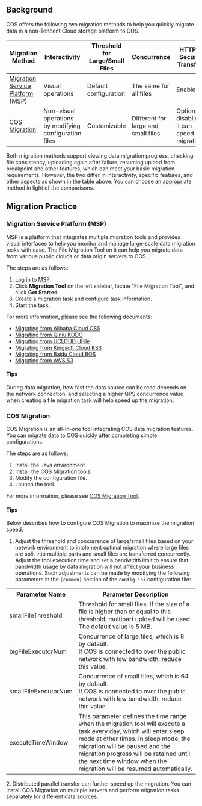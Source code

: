 ## Background

COS offers the following two migration methods to help you quickly migrate data in a non-Tencent Cloud storage platform to COS.


| Migration Method | Interactivity | Threshold for Large/Small Files | Concurrence | HTTPS Secure Transfer |
| ------------------------------------------------------------ | -------------------------- | ------------------ | ------------------------------ | -------------------------------------- |
| [Migration Service Platform (MSP)](#msp) | Visual operations | Default configuration | The same for all files | Enabled |
| [COS Migration](#cos) | Non-visual operations by modifying configuration files | Customizable | Different for large and small files | Optional; disabling it can speed up migration |


Both migration methods support viewing data migration progress, checking file consistency, uploading again after failure, resuming upload from breakpoint and other features, which can meet your basic migration requirements. However, the two differ in interactivity, specific features, and other aspects as shown in the table above. You can choose an appropriate method in light of the comparisons.


## Migration Practice

<span id=msp>

### Migration Service Platform (MSP)

MSP is a platform that integrates multiple migration tools and provides visual interfaces to help you monitor and manage large-scale data migration tasks with ease. The File Migration Tool on it can help you migrate data from various public clouds or data origin servers to COS.

The steps are as follows:

1. Log in to [MSP](https://console.cloud.tencent.com/msp).
2. Click **Migration Tool** on the left sidebar, locate "File Migration Tool", and click **Get Started**.
3. Create a migration task and configure task information.
4. Start the task.

For more information, please see the following documents:

- [Migrating from Alibaba Cloud OSS](https://cloud.tencent.com/document/product/659/37855)
- [Migrating from Qiniu KODO](https://cloud.tencent.com/document/product/659/38008)
- [Migrating from UCLOUD UFile](https://cloud.tencent.com/document/product/659/38003)
- [Migrating from Kingsoft Cloud KS3](https://cloud.tencent.com/document/product/659/38007)
- [Migrating from Baidu Cloud BOS](https://cloud.tencent.com/document/product/659/38006)
- [Migrating from AWS S3](https://cloud.tencent.com/document/product/659/38799)

#### Tips

During data migration, how fast the data source can be read depends on the network connection, and selecting a higher QPS concurrence value when creating a file migration task will help speed up the migration.





<span id=cos>

### COS Migration 

COS Migration is an all-in-one tool integrating COS data migration features. You can migrate data to COS quickly after completing simple configurations.

The steps are as follows:

1. Install the Java environment.
2. Install the COS Migration tools.
3. Modify the configuration file.
4. Launch the tool.

For more information, please see [COS Migration Tool](https://intl.cloud.tencent.com/document/product/436/15392).

#### Tips

Below describes how to configure COS Migration to maximize the migration speed:

1. Adjust the threshold and concurrence of large/small files based on your network environment to implement optimal migration where large files are split into multiple parts and small files are transferred concurrently. Adjust the tool execution time and set a bandwidth limit to ensure that bandwidth usage by data migration will not affect your business operations. Such adjustments can be made by modifying the following parameters in the `[common]` section of the `config.ini` configuration file:
<table>
   <tr>
      <th>Parameter Name</td>
      <th>Parameter Description</td>
   </tr>
   <tr>
      <td>smallFileThreshold</td>
      <td>Threshold for small files. If the size of a file is higher than or equal to this threshold, multipart upload will be used. The default value is 5 MB.</td>
   </tr>
   <tr>
      <td>bigFileExecutorNum</td>
      <td>Concurrence of large files, which is 8 by default. <br>If COS is connected to over the public network with low bandwidth, reduce this value.</td>
   </tr>
   <tr>
      <td>smallFileExecutorNum</td>
      <td>Concurrence of small files, which is 64 by default.<br>If COS is connected to over the public network with low bandwidth, reduce this value.</td>
   </tr>
   <tr>
      <td>executeTimeWindow</td>
      <td>This parameter defines the time range when the migration tool will execute a task every day, which will enter sleep mode at other times. In sleep mode, the migration will be paused and the migration progress will be retained until the next time window when the migration will be resumed automatically.</td>
   </tr>
</table>
2. Distributed parallel transfer can further speed up the migration. You can install COS Migration on multiple servers and perform migration tasks separately for different data sources.



